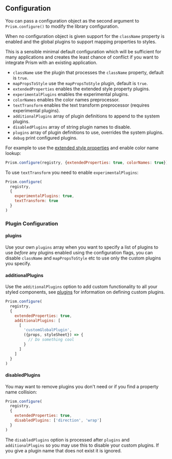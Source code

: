 ## Configuration

You can pass a configuration object as the second argument to `Prism.configure()` to modify the library configuration.

When no configuration object is given support for the `className` property is enabled and the global plugins to support mapping properties to styles.

This is a sensible minimal default configuration which will be sufficient for many applications and creates the least chance of conflict if you want to integrate Prism with an existing application.


* `className` use the plugin that processes the `className` property, default is `true`.
* `mapPropsToStyle` use the `mapPropsToStyle` plugin, default is `true`.
* `extendedProperties` enables the extended style property plugins.
* `experimentalPlugins` enables the experimental plugins.
* `colorNames` enables the color names preprocessor.
* `textTransform` enables the text transform preprocessor (requires experimental plugins).
* `additionalPlugins` array of plugin definitions to append to the system plugins.
* `disabledPlugins` array of string plugin names to disable.
* `plugins` array of plugin definitions to use, overrides the system plugins.
* `debug` print configured plugins.

For example to use the [extended style properties](#extended-style-properties) and enable color name lookup:

```javascript
Prism.configure(registry, {extendedProperties: true, colorNames: true})
```

To use `textTransform` you need to enable `experimentalPlugins`:

```javascript
Prism.configure(
  registry,
  {
    experimentalPlugins: true,
    textTransform: true
  }
)
```

### Plugin Configuration

#### plugins

Use your own `plugins` array when you want to specify a list of plugins to use *before* any plugins enabled using the configuration flags, you can disable `className` and `mapPropsToStyle` etc to use only the custom plugins you specify.

#### additionalPlugins

Use the `additionalPlugins` option to add custom functionality to all your styled components, see [plugins](#plugins) for information on defining custom plugins.

```javascript
Prism.configure(
  registry,
  {
    extendedProperties: true,
    additionalPlugins: [
      [
        'customGlobalPlugin',
        ({props, styleSheet}) => {
          // Do something cool
        }
      ]
    ]
  }
)
```

#### disabledPlugins

You may want to remove plugins you don't need or if you find a property name collision:

```javascript
Prism.configure(
  registry,
  {
    extendedProperties: true,
    disabledPlugins: ['direction', 'wrap']
  }
)
```

The `disabledPlugins` option is processed after `plugins` and `additionalPlugins` so you may use this to disable your custom plugins. If you give a plugin name that does not exist it is ignored.
